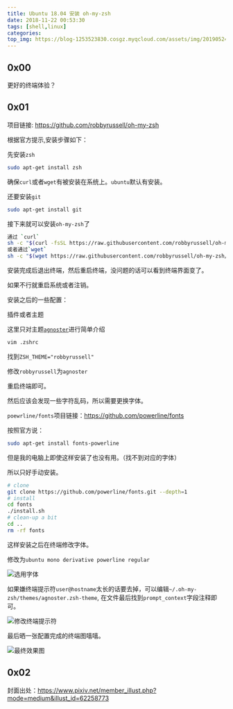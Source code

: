 ```yaml
---
title: Ubuntu 18.04 安装 oh-my-zsh
date: 2018-11-22 00:53:30
tags: [shell,linux]
categories:
top_img: https://blog-1253523830.cosgz.myqcloud.com/assets/img/20190524005247.png
---
```


## 0x00

更好的终端体验？

<!--more-->

## 0x01

项目链接: https://github.com/robbyrussell/oh-my-zsh

根据官方提示,安装步骤如下：

先安装`zsh`

```sh
sudo apt-get install zsh
```

确保`curl`或者`wget`有被安装在系统上。`ubuntu`默认有安装。

还要安装`git`

```sh
sudo apt-get install git
```

接下来就可以安装`oh-my-zsh`了

```sh
通过 `curl`
sh -c "$(curl -fsSL https://raw.githubusercontent.com/robbyrussell/oh-my-zsh/master/tools/install.sh)"
或者通过`wget`
sh -c "$(wget https://raw.githubusercontent.com/robbyrussell/oh-my-zsh/master/tools/install.sh -O -)"
```

安装完成后退出终端，然后重启终端，没问题的话可以看到终端界面变了。

如果不行就重启系统或者注销。

安装之后的一些配置：

插件或者主题 

这里只对主题[`agnoster`](https://github.com/robbyrussell/oh-my-zsh/blob/master/themes/agnoster.zsh-theme)进行简单介绍

```sh
vim .zshrc
```

找到`ZSH_THEME="robbyrussell"`

修改`robbyrussell`为`agnoster`

重启终端即可。

然后应该会发现一些字符乱码，所以需要更换字体。

`poewrline/fonts`项目链接：https://github.com/powerline/fonts

按照官方说：

```sh
sudo apt-get install fonts-powerline
```

但是我的电脑上即使这样安装了也没有用。（找不到对应的字体）

所以只好手动安装。

```sh
# clone
git clone https://github.com/powerline/fonts.git --depth=1
# install
cd fonts
./install.sh
# clean-up a bit
cd ..
rm -rf fonts
```

这样安装之后在终端修改字体。

修改为`ubuntu mono derivative powerline regular`

![选用字体](https://blog-1253523830.cosgz.myqcloud.com/assets/img/20190524005459.png)

如果嫌终端提示符`user@hostname`太长的话要去掉，可以编辑`~/.oh-my-zsh/themes/agnoster.zsh-theme`, 在文件最后找到`prompt_context`字段注释即可。

![修改终端提示符](https://blog-1253523830.cosgz.myqcloud.com/assets/img/20190524005512.png)

最后晒一张配置完成的终端图嘻嘻。

![最终效果图](https://blog-1253523830.cosgz.myqcloud.com/assets/img/20190524005523.png)

## 0x02

封面出处：https://www.pixiv.net/member_illust.php?mode=medium&illust_id=62258773